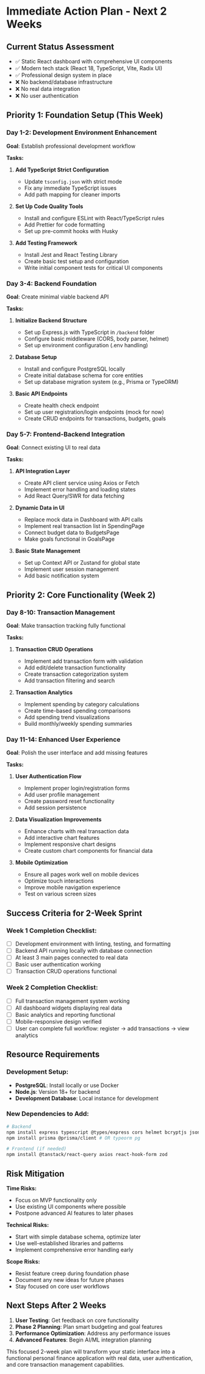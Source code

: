 # Immediate Action Plan - Next 2 Weeks

## Current Status Assessment
- ✅ Static React dashboard with comprehensive UI components
- ✅ Modern tech stack (React 18, TypeScript, Vite, Radix UI)
- ✅ Professional design system in place
- ❌ No backend/database infrastructure
- ❌ No real data integration
- ❌ No user authentication

## Priority 1: Foundation Setup (This Week)

### Day 1-2: Development Environment Enhancement
**Goal**: Establish professional development workflow

**Tasks:**
1. **Add TypeScript Strict Configuration**
   - Update `tsconfig.json` with strict mode
   - Fix any immediate TypeScript issues
   - Add path mapping for cleaner imports

2. **Set Up Code Quality Tools**
   - Install and configure ESLint with React/TypeScript rules
   - Add Prettier for code formatting
   - Set up pre-commit hooks with Husky

3. **Add Testing Framework**
   - Install Jest and React Testing Library
   - Create basic test setup and configuration
   - Write initial component tests for critical UI components

### Day 3-4: Backend Foundation
**Goal**: Create minimal viable backend API

**Tasks:**
1. **Initialize Backend Structure**
   - Set up Express.js with TypeScript in `/backend` folder
   - Configure basic middleware (CORS, body parser, helmet)
   - Set up environment configuration (.env handling)

2. **Database Setup**
   - Install and configure PostgreSQL locally
   - Create initial database schema for core entities
   - Set up database migration system (e.g., Prisma or TypeORM)

3. **Basic API Endpoints**
   - Create health check endpoint
   - Set up user registration/login endpoints (mock for now)
   - Create CRUD endpoints for transactions, budgets, goals

### Day 5-7: Frontend-Backend Integration
**Goal**: Connect existing UI to real data

**Tasks:**
1. **API Integration Layer**
   - Create API client service using Axios or Fetch
   - Implement error handling and loading states
   - Add React Query/SWR for data fetching

2. **Dynamic Data in UI**
   - Replace mock data in Dashboard with API calls
   - Implement real transaction list in SpendingPage
   - Connect budget data to BudgetsPage
   - Make goals functional in GoalsPage

3. **Basic State Management**
   - Set up Context API or Zustand for global state
   - Implement user session management
   - Add basic notification system

## Priority 2: Core Functionality (Week 2)

### Day 8-10: Transaction Management
**Goal**: Make transaction tracking fully functional

**Tasks:**
1. **Transaction CRUD Operations**
   - Implement add transaction form with validation
   - Add edit/delete transaction functionality
   - Create transaction categorization system
   - Add transaction filtering and search

2. **Transaction Analytics**
   - Implement spending by category calculations
   - Create time-based spending comparisons
   - Add spending trend visualizations
   - Build monthly/weekly spending summaries

### Day 11-14: Enhanced User Experience
**Goal**: Polish the user interface and add missing features

**Tasks:**
1. **User Authentication Flow**
   - Implement proper login/registration forms
   - Add user profile management
   - Create password reset functionality
   - Add session persistence

2. **Data Visualization Improvements**
   - Enhance charts with real transaction data
   - Add interactive chart features
   - Implement responsive chart designs
   - Create custom chart components for financial data

3. **Mobile Optimization**
   - Ensure all pages work well on mobile devices
   - Optimize touch interactions
   - Improve mobile navigation experience
   - Test on various screen sizes

## Success Criteria for 2-Week Sprint

### Week 1 Completion Checklist:
- [ ] Development environment with linting, testing, and formatting
- [ ] Backend API running locally with database connection
- [ ] At least 3 main pages connected to real data
- [ ] Basic user authentication working
- [ ] Transaction CRUD operations functional

### Week 2 Completion Checklist:
- [ ] Full transaction management system working
- [ ] All dashboard widgets displaying real data
- [ ] Basic analytics and reporting functional
- [ ] Mobile-responsive design verified
- [ ] User can complete full workflow: register → add transactions → view analytics

## Resource Requirements

### Development Setup:
- **PostgreSQL**: Install locally or use Docker
- **Node.js**: Version 18+ for backend
- **Development Database**: Local instance for development

### New Dependencies to Add:
```bash
# Backend
npm install express typescript @types/express cors helmet bcryptjs jsonwebtoken
npm install prisma @prisma/client # OR typeorm pg

# Frontend (if needed)
npm install @tanstack/react-query axios react-hook-form zod
```

## Risk Mitigation

**Time Risks:**
- Focus on MVP functionality only
- Use existing UI components where possible
- Postpone advanced AI features to later phases

**Technical Risks:**
- Start with simple database schema, optimize later
- Use well-established libraries and patterns
- Implement comprehensive error handling early

**Scope Risks:**
- Resist feature creep during foundation phase
- Document any new ideas for future phases
- Stay focused on core user workflows

## Next Steps After 2 Weeks

1. **User Testing**: Get feedback on core functionality
2. **Phase 2 Planning**: Plan smart budgeting and goal features
3. **Performance Optimization**: Address any performance issues
4. **Advanced Features**: Begin AI/ML integration planning

This focused 2-week plan will transform your static interface into a functional personal finance application with real data, user authentication, and core transaction management capabilities.